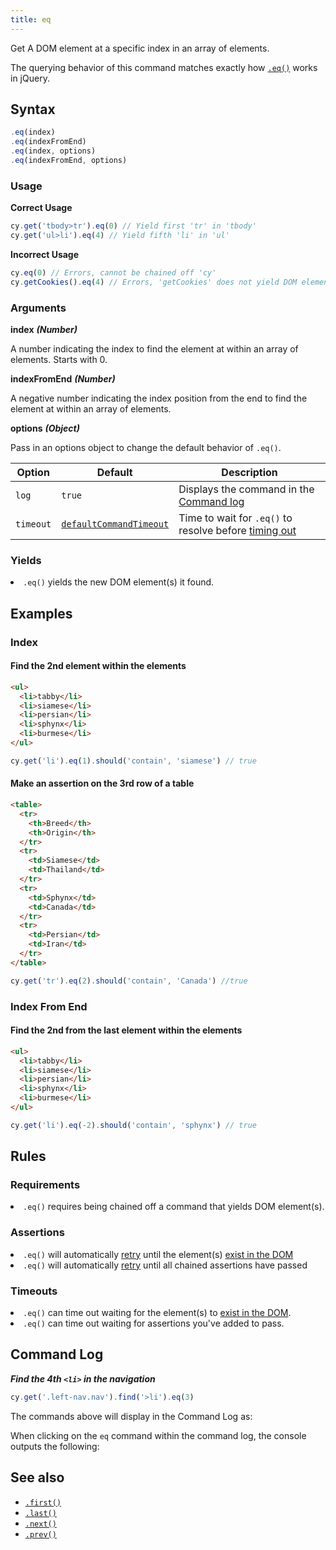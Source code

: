 ```yaml
---
title: eq
---
```


Get A DOM element at a specific index in an array of elements.

<Alert type="info">

The querying behavior of this command matches exactly how
[`.eq()`](https://api.jquery.com/eq) works in jQuery.

</Alert>

## Syntax

```javascript
.eq(index)
.eq(indexFromEnd)
.eq(index, options)
.eq(indexFromEnd, options)
```

### Usage

**<Icon name="check-circle" color="green"></Icon> Correct Usage**

```javascript
cy.get('tbody>tr').eq(0) // Yield first 'tr' in 'tbody'
cy.get('ul>li').eq(4) // Yield fifth 'li' in 'ul'
```

**<Icon name="exclamation-triangle" color="red"></Icon> Incorrect Usage**

```javascript
cy.eq(0) // Errors, cannot be chained off 'cy'
cy.getCookies().eq(4) // Errors, 'getCookies' does not yield DOM element
```

### Arguments

**<Icon name="angle-right"></Icon> index** **_(Number)_**

A number indicating the index to find the element at within an array of
elements. Starts with 0.

**<Icon name="angle-right"></Icon> indexFromEnd** **_(Number)_**

A negative number indicating the index position from the end to find the element
at within an array of elements.

**<Icon name="angle-right"></Icon> options** **_(Object)_**

Pass in an options object to change the default behavior of `.eq()`.

| Option    | Default                                                              | Description                                                                              |
| --------- | -------------------------------------------------------------------- | ---------------------------------------------------------------------------------------- |
| `log`     | `true`                                                               | Displays the command in the [Command log](/guides/core-concepts/test-runner#Command-Log) |
| `timeout` | [`defaultCommandTimeout`](/guides/references/configuration#Timeouts) | Time to wait for `.eq()` to resolve before [timing out](#Timeouts)                       |

### Yields [<Icon name="question-circle"/>](/guides/core-concepts/introduction-to-cypress#Subject-Management)

<List><li>`.eq()` yields the new DOM element(s) it found.</li></List>

## Examples

### Index

#### Find the 2nd element within the elements

```html
<ul>
  <li>tabby</li>
  <li>siamese</li>
  <li>persian</li>
  <li>sphynx</li>
  <li>burmese</li>
</ul>
```

```javascript
cy.get('li').eq(1).should('contain', 'siamese') // true
```

#### Make an assertion on the 3rd row of a table

```html
<table>
  <tr>
    <th>Breed</th>
    <th>Origin</th>
  </tr>
  <tr>
    <td>Siamese</td>
    <td>Thailand</td>
  </tr>
  <tr>
    <td>Sphynx</td>
    <td>Canada</td>
  </tr>
  <tr>
    <td>Persian</td>
    <td>Iran</td>
  </tr>
</table>
```

```javascript
cy.get('tr').eq(2).should('contain', 'Canada') //true
```

### Index From End

#### Find the 2nd from the last element within the elements

```html
<ul>
  <li>tabby</li>
  <li>siamese</li>
  <li>persian</li>
  <li>sphynx</li>
  <li>burmese</li>
</ul>
```

```javascript
cy.get('li').eq(-2).should('contain', 'sphynx') // true
```

## Rules

### Requirements [<Icon name="question-circle"/>](/guides/core-concepts/introduction-to-cypress#Chains-of-Commands)

<List><li>`.eq()` requires being chained off a command that yields DOM
element(s).</li></List>

### Assertions [<Icon name="question-circle"/>](/guides/core-concepts/introduction-to-cypress#Assertions)

<List><li>`.eq()` will automatically
[retry](/guides/core-concepts/retry-ability) until the element(s)
[exist in the DOM](/guides/core-concepts/introduction-to-cypress#Default-Assertions)</li><li>`.eq()`
will automatically [retry](/guides/core-concepts/retry-ability) until all
chained assertions have passed</li></List>

### Timeouts [<Icon name="question-circle"/>](/guides/core-concepts/introduction-to-cypress#Timeouts)

<List><li>`.eq()` can time out waiting for the element(s) to
[exist in the DOM](/guides/core-concepts/introduction-to-cypress#Default-Assertions).</li><li>`.eq()`
can time out waiting for assertions you've added to pass.</li></List>

## Command Log

**_Find the 4th `<li>` in the navigation_**

```javascript
cy.get('.left-nav.nav').find('>li').eq(3)
```

The commands above will display in the Command Log as:

<DocsImage src="/img/api/eq/find-element-at-index.png" alt="Command log eq" />

When clicking on the `eq` command within the command log, the console outputs
the following:

<DocsImage src="/img/api/eq/see-element-and-list-when-using-eq.png" alt="console.log eq" />

## See also

- [`.first()`](/api/commands/first)
- [`.last()`](/api/commands/last)
- [`.next()`](/api/commands/next)
- [`.prev()`](/api/commands/prev)
